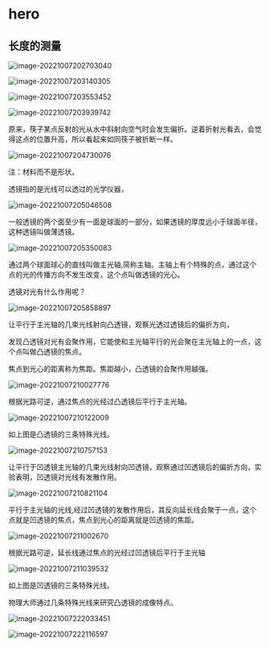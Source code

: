 # hero

## 长度的测量

![image-20221007202703040](assets/image-20221007202703040.png)





![image-20221007203140305](assets/image-20221007203140305.png)





![image-20221007203553452](assets/image-20221007203553452.png)





![image-20221007203939742](assets/image-20221007203939742.png)

原来，筷子某点反射的光从水中斜射向空气时会发生偏折。逆着折射光看去，会觉得这点的位置升高，所以看起来如同筷子被折断一样。



![image-20221007204730076](assets/image-20221007204730076.png)

注：材料而不是形状。

透镜指的是光线可以透过的光学仪器，



![image-20221007205046508](assets/image-20221007205046508.png)

一般透镜的两个面至少有一面是球面的一部分，如果透镜的厚度远小于球面半径，这种透镜叫做薄透镜。



![image-20221007205350083](assets/image-20221007205350083.png)

通过两个球面球心的直线叫做主光轴,简称主轴。主轴上有个特殊的点，通过这个点的光的传播方向不发生改变，这个点叫做透镜的光心。



透镜对光有什么作用呢？

![image-20221007205858897](assets/image-20221007205858897.png)

让平行于主光轴的几束光线射向凸透镜，观察光透过透镜后的偏折方向，

发现凸透镜对光有会聚作用，它能使和主光轴平行的光会聚在主光轴上的一点，这个点叫做凸透镜的焦点。

焦点到光心的距离称为焦距。焦距越小，凸透镜的会聚作用越强。



![image-20221007210027776](assets/image-20221007210027776.png)

根据光路可逆，通过焦点的光经过凸透镜后平行于主光轴。



![image-20221007210122009](assets/image-20221007210122009.png)

如上图是凸透镜的三条特殊光线。



![image-20221007210757153](assets/image-20221007210757153.png)

让平行于凹透镜主光轴的几束光线射向凹透镜，观察通过凹透镜后的偏折方向，实验表明，凹透镜对光线有发散作用。



![image-20221007210821104](assets/image-20221007210821104.png)

平行于主光轴的光线,经过凹透镜的发散作用后，其反向延长线会聚于一点，这个点就是凹透镜的焦点，焦点到光心的距离就是凹透镜的焦距。



![image-20221007211002670](assets/image-20221007211002670.png)

根据光路可逆，延长线通过焦点的光经过凹透镜后平行于主光轴



![image-20221007211039532](assets/image-20221007211039532.png)

如上图是凹透镜的三条特殊光线。





物理大师通过几条特殊光线来研究凸透镜的成像特点。

![image-20221007222033451](assets/image-20221007222033451.png)



![image-20221007222116597](assets/image-20221007222116597.png)